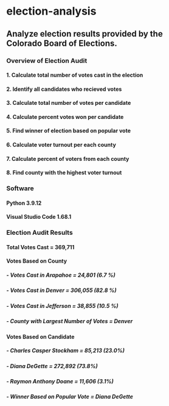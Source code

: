 # election-analysis
## Analyze election results provided by the Colorado Board of Elections. 


### Overview of Election Audit
#### 1. Calculate total number of votes cast in the election
#### 2. Identify all candidates who recieved votes
#### 3. Calculate total number of votes per candidate
#### 4. Calculate percent votes won per candidate
#### 5. Find winner of election based on popular vote
#### 6. Calculate voter turnout per each county
#### 7. Calculate percent of voters from each county
#### 8. Find county with the highest voter turnout


### Software
#### Python 3.9.12
#### Visual Studio Code 1.68.1


### Election Audit Results

#### Total Votes Cast = 369,711

#### Votes Based on County
##### - Votes Cast in Arapahoe = 24,801 (6.7 %)
##### - Votes Cast in Denver = 306,055 (82.8 %)
##### - Votes Cast in Jefferson = 38,855 (10.5 %)
##### - County with Largest Number of Votes = Denver

#### Votes Based on Candidate
##### - Charles Casper Stockham = 85,213 (23.0%)
##### - Diana DeGette = 272,892 (73.8%)
##### - Raymon Anthony Doane = 11,606 (3.1%)
##### - Winner Based on Popular Vote = Diana DeGette